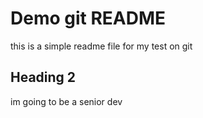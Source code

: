 # Demo git README

this is a simple readme file for my test on git

## Heading 2

im going to be a senior dev